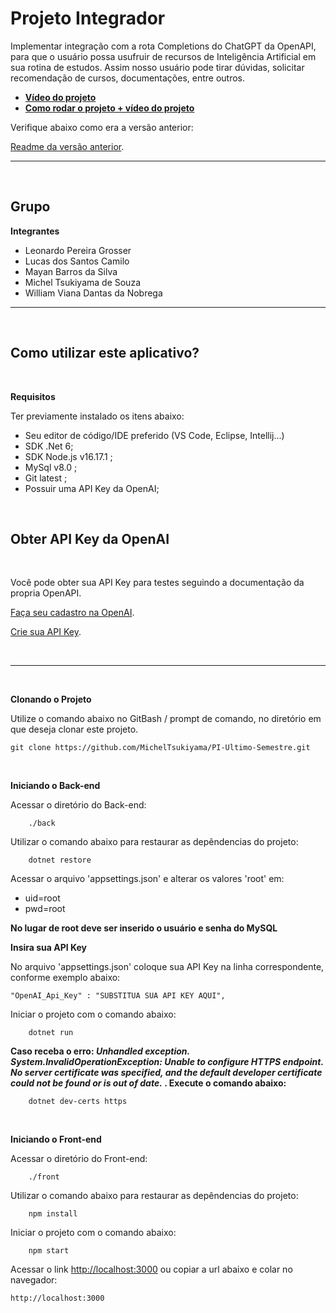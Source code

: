 # Projeto Integrador

Implementar integração com a rota Completions do ChatGPT da OpenAPI, para que o usuário possa usufruir de recursos de Inteligência Artificial em sua rotina de estudos. Assim nosso usuário pode tirar dúvidas, solicitar recomendação de cursos, documentações, entre outros.

- [**Vídeo do projeto**](https://youtu.be/ei1V-fPp79k?t=412)
- [**Como rodar o projeto + vídeo do projeto**](https://youtu.be/ei1V-fPp79k)

Verifique abaixo como era a versão anterior:

[Readme da versão anterior](https://github.com/MichelTsukiyama/PI-Ultimo-Semestre/blob/develop/readme-v1.md).

----
<br>

## Grupo

**Integrantes**

- Leonardo Pereira Grosser
- Lucas dos Santos Camilo
- Mayan Barros da Silva
- Michel Tsukiyama de Souza
- William Viana Dantas da Nobrega

----
<br>

## Como utilizar este aplicativo?

<br>

**Requisitos**

Ter previamente instalado os itens abaixo:

- Seu editor de código/IDE preferido (VS Code, Eclipse, Intellij...)
- SDK .Net 6;
- SDK Node.js v16.17.1 ;
- MySql v8.0 ;
- Git latest ;
- Possuir uma API Key da OpenAI;

<br>


## Obter API Key da OpenAI

<br>

Você pode obter sua API Key para testes seguindo a documentação da propria OpenAPI.

[Faça seu cadastro na OpenAI](https://auth0.openai.com/u/signup/identifier?state=hKFo2SBzRHZiVGpnb0prQzhyS19BT0hGaFQzYjNnT1BCVldlT6Fur3VuaXZlcnNhbC1sb2dpbqN0aWTZIE5Ea1VCaW5GMGhrZHRQT2x0b3M4VURZNm90VW16U2Vmo2NpZNkgRFJpdnNubTJNdTQyVDNLT3BxZHR3QjNOWXZpSFl6d0Q).

[Crie sua API Key](https://platform.openai.com/docs/quickstart/add-your-api-key).

<br>

-----

<br>

**Clonando o Projeto**

Utilize o comando abaixo no GitBash / prompt de comando, no diretório em que deseja clonar este projeto.

    git clone https://github.com/MichelTsukiyama/PI-Ultimo-Semestre.git

<br>

**Iniciando o Back-end**

Acessar o diretório do Back-end:

        ./back

Utilizar o comando abaixo para restaurar as depêndencias do projeto:

        dotnet restore

Acessar o arquivo 'appsettings.json' e alterar os valores 'root' em: 
- uid=root 
- pwd=root

**No lugar de root deve ser inserido o usuário e senha do MySQL**

**Insira sua API Key**

No arquivo 'appsettings.json' coloque sua API Key na linha correspondente, conforme exemplo abaixo:

    "OpenAI_Api_Key" : "SUBSTITUA SUA API KEY AQUI",


Iniciar o projeto com o comando abaixo:

        dotnet run


**Caso receba o erro: *Unhandled exception. System.InvalidOperationException: Unable to configure HTTPS endpoint. No server certificate was specified, and the default developer certificate could not be found or is out of date.* . Execute o comando abaixo:**

        dotnet dev-certs https

<br>

**Iniciando o Front-end**

Acessar o diretório do Front-end:

        ./front

Utilizar o comando abaixo para restaurar as depêndencias do projeto:

        npm install

Iniciar o projeto com o comando abaixo:

        npm start

Acessar o link [http://localhost:3000](http://localhost:3000) ou copiar a url abaixo e colar no navegador:

    http://localhost:3000


